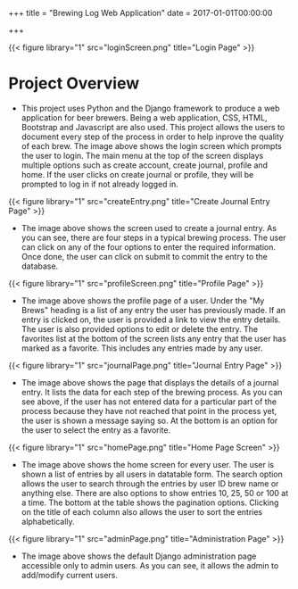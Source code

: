 +++ 
title = "Brewing Log Web Application" 
date = 2017-01-01T00:00:00

+++

{{< figure library="1" src="loginScreen.png" title="Login Page" >}}

# Project Overview
  * This project uses Python and the Django framework to produce a web application for beer brewers. Being a web application, CSS, HTML, Bootstrap and Javascript are also used. This project allows the users to document every step of the process in order to help inprove the quality of each brew. The image above shows the login screen which prompts the user to login. The main menu at the top of the screen displays multiple options such as create account, create journal, profile and home. If the user clicks on create journal or profile, they will be prompted to log in if not already logged in. 

{{< figure library="1" src="createEntry.png" title="Create Journal Entry Page" >}}

  * The image above shows the screen used to create a journal entry. As you can see, there are four steps in a typical brewing process. The user can click on any of the four options to enter the required information. Once done, the user can click on submit to commit the entry to the database. 
  
{{< figure library="1" src="profileScreen.png" title="Profile Page" >}}

  * The image above shows the profile page of a user. Under the "My Brews" heading is a list of any entry the user has previously made. If an entry is clicked on, the user is provided a link to view the entry details. The user is also provided options to edit or delete the entry. The favorites list at the bottom of the screen lists any entry that the user has marked as a favorite. This includes any entries made by any user. 
  
{{< figure library="1" src="journalPage.png" title="Journal Entry Page" >}}

  * The image above shows the page that displays the details of a journal entry. It lists the data for each step of the brewing process. As you can see above, if the user has not entered data for a particular part of the process because they have not reached that point in the process yet, the user is shown a message saying so. At the bottom is an option for the user to select the entry as a favorite. 
  
{{< figure library="1" src="homePage.png" title="Home Page Screen" >}}

  * The image above shows the home screen for every user. The user is shown a list of entries by all users in datatable form. The search option allows the user to search through the entries by user ID brew name or anything else. There are also options to show entries 10, 25, 50 or 100 at a time. The bottom at the table shows the pagination options. Clicking on the title of each column also allows the user to sort the entries alphabetically. 
  
{{< figure library="1" src="adminPage.png" title="Administration Page" >}}

  * The image above shows the default Django administration page accessible only to admin users. As you can see, it allows the admin to add/modify current users. 
